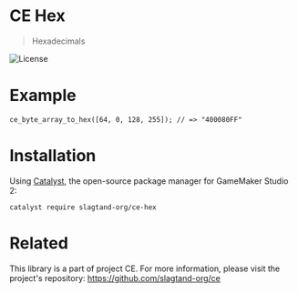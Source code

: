 # CE Hex
> Hexadecimals

![License](https://img.shields.io/github/license/slagtand-org/ce-hex)

# Example
```gml
ce_byte_array_to_hex([64, 0, 128, 255]); // => "400080FF"
```

# Installation
Using [Catalyst](https://github.com/GameMakerHub/Catalyst), the open-source package manager for GameMaker Studio 2:

```
catalyst require slagtand-org/ce-hex
```

# Related
This library is a part of project CE. For more information, please visit the project's repository: https://github.com/slagtand-org/ce
